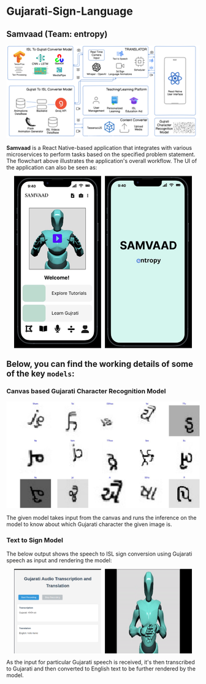 # Gujarati-Sign-Language

## Samvaad (Team: entropy)

![image-20240909095150960](./public/chart.png)

**Samvaad** is a React Native-based application that integrates with various microservices to perform tasks based on the specified problem statement. The flowchart above illustrates the application's overall workflow. The UI of the application can also be seen as:

<div style="display: flex; justify-content: center; gap: 10px;">
    <img src="./public/UI1.jpeg" alt="UI1" width="45%">
    <img src="./public/UI2.jpeg" alt="UI2" width="45%">
</div>

## Below, you can find the working details of some of the key `models`:

### Canvas based Gujarati Character Recognition Model

![image-OCR](./public/OCR.jpeg)

The given model takes input from the canvas and runs the inference on the model to know about which Gujarati character the given image is.

### Text to Sign Model 

The below output shows the speech to ISL sign conversion using Gujarati speech as input and rendering the model:

<div style="display: flex; justify-content: center; gap: 10px;">
    <img src="./public/input.png" alt="Input" width="45%">
    <img src="./public/model.gif" alt="Model" width="45%">
</div>

As the input for particular Gujarati speech is received, it's then transcribed to Gujarati and then converted to English text to be further rendered by the model.

